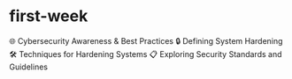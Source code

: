 # first-week
🌐 Cybersecurity Awareness &amp; Best Practices 🔒 Defining System Hardening 🛠️ Techniques for Hardening Systems 📋 Exploring Security Standards and Guidelines
